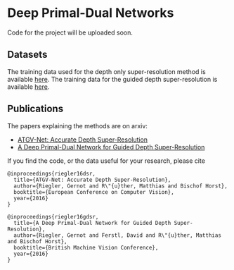 # Deep Primal-Dual Networks

Code for the project will be uploaded soon.


## Datasets
The training data used for the depth only super-resolution method is available [here](https://drive.google.com/drive/folders/0B-TLBHhAnzw8VWc3SWpHaVd1N0U?usp=sharing).
The training data for the guided depth super-resolution is available [here](https://drive.google.com/drive/folders/0B-TLBHhAnzw8V0xzT3VxclhmWm8?usp=sharing).

## Publications
The papers explaining the methods are on arxiv:
- [ATGV-Net: Accurate Depth Super-Resolution](https://arxiv.org/abs/1607.07988)
- [A Deep Primal-Dual Network for Guided Depth Super-Resolution](https://arxiv.org/abs/1607.08569)

If you find the code, or the data useful for your research, please cite

```
@inproceedings{riegler16dsr,
  title={ATGV-Net: Accurate Depth Super-Resolution},
  author={Riegler, Gernot and R\"{u}ther, Matthias and Bischof Horst},
  booktitle={European Conference on Computer Vision},
  year={2016}
}
```

```
@inproceedings{riegler16gdsr,
  title={A Deep Primal-Dual Network for Guided Depth Super-Resolution},
  author={Riegler, Gernot and Ferstl, David and R\"{u}ther, Matthias and Bischof Horst},
  booktitle={British Machine Vision Conference},
  year={2016}
}
```
